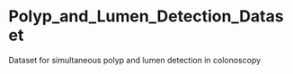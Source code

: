 # Polyp_and_Lumen_Detection_Dataset
Dataset for simultaneous polyp and lumen detection in colonoscopy
